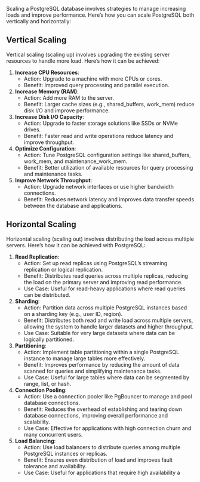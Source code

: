 Scaling a PostgreSQL database involves strategies to manage increasing loads and improve performance. Here’s how you can scale PostgreSQL both vertically and horizontally:

## Vertical Scaling

Vertical scaling (scaling up) involves upgrading the existing server resources to handle more load. Here’s how it can be achieved:

1. **Increase CPU Resources**:
   - Action: Upgrade to a machine with more CPUs or cores.
   - Benefit: Improved query processing and parallel execution.
2. **Increase Memory (RAM)**:
   - Action: Add more RAM to the server.
   - Benefit: Larger cache sizes (e.g., shared_buffers, work_mem) reduce disk I/O and improve performance.
3. **Increase Disk I/O Capacity**:
   - Action: Upgrade to faster storage solutions like SSDs or NVMe drives.
   - Benefit: Faster read and write operations reduce latency and improve throughput.
4. **Optimize Configuration**:
   - Action: Tune PostgreSQL configuration settings like shared_buffers, work_mem, and maintenance_work_mem.
   - Benefit: Better utilization of available resources for query processing and maintenance tasks.
5. **Improve Network Throughput**:
   - Action: Upgrade network interfaces or use higher bandwidth connections.
   - Benefit: Reduces network latency and improves data transfer speeds between the database and applications.

## Horizontal Scaling

Horizontal scaling (scaling out) involves distributing the load across multiple servers. Here’s how it can be achieved with PostgreSQL:

1. **Read Replication**:
   - Action: Set up read replicas using PostgreSQL’s streaming replication or logical replication.
   - Benefit: Distributes read queries across multiple replicas, reducing the load on the primary server and improving read performance.
   - Use Case: Useful for read-heavy applications where read queries can be distributed.
2. **Sharding**:
   - Action: Partition data across multiple PostgreSQL instances based on a sharding key (e.g., user ID, region).
   - Benefit: Distributes both read and write load across multiple servers, allowing the system to handle larger datasets and higher throughput.
   - Use Case: Suitable for very large datasets where data can be logically partitioned.
3. **Partitioning**:
   - Action: Implement table partitioning within a single PostgreSQL instance to manage large tables more effectively.
   - Benefit: Improves performance by reducing the amount of data scanned for queries and simplifying maintenance tasks.
   - Use Case: Useful for large tables where data can be segmented by range, list, or hash.
4. **Connection Pooling**:
   - Action: Use a connection pooler like PgBouncer to manage and pool database connections.
   - Benefit: Reduces the overhead of establishing and tearing down database connections, improving overall performance and scalability.
   - Use Case: Effective for applications with high connection churn and many concurrent users.
5. **Load Balancing**:
   - Action: Use load balancers to distribute queries among multiple PostgreSQL instances or replicas.
   - Benefit: Ensures even distribution of load and improves fault tolerance and availability.
   - Use Case: Useful for applications that require high availability a
